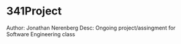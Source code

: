 # 341Project
Author: Jonathan Nerenberg
Desc: Ongoing project/assingment for Software Engineering class